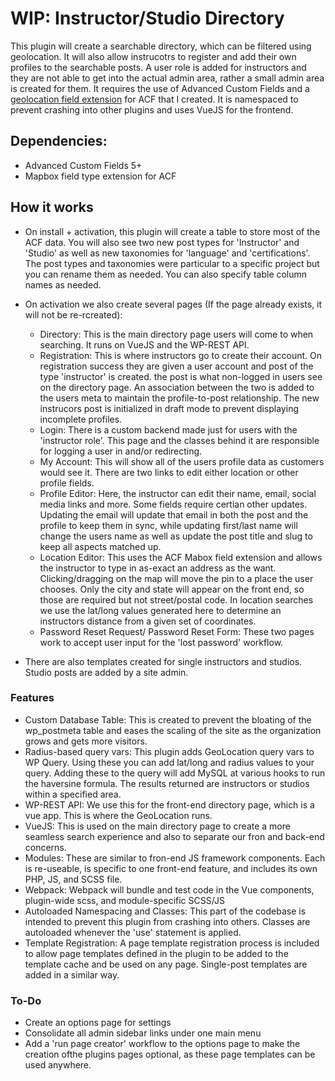 # WIP: Instructor/Studio Directory
This plugin will create a searchable directory, which can be filtered using geolocation. It will also allow instrucotrs to register and add their own profiles to the searchable posts. A user role is added for instructors and they are not able to get into the actual admin area, rather a small admin area is created for them. It requires the use of Advanced Custom Fields and a [geolocation field extension](https://github.com/bobbyleftovers/acf-mapbox-field) for ACF that I created. It is namespaced to prevent crashing into other plugins and uses VueJS for the frontend.
## Dependencies:
- Advanced Custom Fields 5+
- Mapbox field type extension for ACF

## How it works
- On install + activation, this plugin will create a table to store most of the ACF data. You will also see two new post types for 'Instructor' and 'Studio' as well as new taxonomies for 'language' and 'certifications'. The post types and taxonomies were particular to a specific project but you can rename them as needed. You can also specify table column names as needed.

- On activation we also create several pages (If the page already exists, it will not be re-rcreated):
  - Directory: This is the main directory page users will come to when searching. It runs on VueJS and the WP-REST API.
  - Registration: This is where instructors go to create their account. On registration success they are given a user account and post of the type 'instructor' is created. the post is what non-logged in users see on the directory page. An association between the two is added to the users meta to maintain the profile-to-post relationship. The new instrucors post is initialized in draft mode to prevent displaying incomplete profiles.
  - Login: There is a custom backend made just for users with the 'instructor role'. This page and the classes behind it are responsible for logging a user in and/or redirecting.
  - My Account: This will show all of the users profile data as customers would see it. There are two links to edit either location or other profile fields.
  - Profile Editor: Here, the instructor can edit their name, email, social media links and more. Some fields require certian other updates. Updating the email will update that email in both the post and the profile to keep them in sync, while updating first/last name will change the users name as well as update the post title and slug to keep all aspects matched up.
  - Location Editor: This uses the ACF Mabox field extension and allows the instructor to type in as-exact an address as the want. Clicking/dragging on the map will move the pin to a place the user chooses. Only the city and state will appear on the front end, so those are required but not street/postal code. In location searches we use the lat/long values generated here to determine an instructors distance from a given set of coordinates.
  - Password Reset Request/ Password Reset Form: These two pages work to accept user input for the 'lost password' workflow.

- There are also templates created for single instructors and studios. Studio posts are added by a site admin.

### Features
- Custom Database Table: This is created to prevent the bloating of the wp_postmeta table and eases the scaling of the site as the organization grows and gets more visitors.
- Radius-based query vars: This plugin adds GeoLocation query vars to WP Query. Using these you can add lat/long and radius values to your query. Adding these to the query will add MySQL at various hooks to run the haversine formula. The results returned are instructors or studios within a specified area.
- WP-REST API: We use this for the front-end directory page, which is a vue app. This is where the GeoLocation runs.
- VueJS: This is used on the main directory page to create a more seamless search experience and also to separate our fron and back-end concerns.
- Modules: These are similar to fron-end JS framework components. Each is re-useable, is specific to one front-end feature, and includes its own PHP, JS, and SCSS file.
- Webpack: Webpack will bundle and test code in the Vue components, plugin-wide scss, and module-specific SCSS/JS
- Autoloaded Namespacing and Classes: This part of the codebase is intended to prevent this plugin from crashing into others. Classes are autoloaded whenever the 'use' statement is applied.
- Template Registration: A page template registration process is included to allow page templates defined in the plugin to be added to the template cache and be used on any page. Single-post templates are added in a similar way.

### To-Do
- Create an options page for settings
- Consolidate all admin sidebar links under one main menu
- Add a 'run page creator' workflow to the options page to make the creation ofthe plugins pages optional, as these page templates can be used anywhere.
